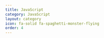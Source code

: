```yaml
---
title: JavaScript
category: JavaScript
layout: category
icon: fa-solid fa-spaghetti-monster-flying
order: 4
---
```


